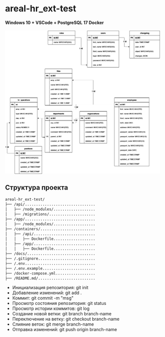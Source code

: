 # areal-hr_ext-test

#### Windows 10 + VSCode + PostgreSQL 17 Docker

![diagram image](https://github.com/nunam-ru/areal-hr_ext-test/blob/main/docs/diagram.png)

## Структура проекта

```plaintext
areal-hr_ext-test/
├── /api/................................
│   ├── /node_modules/...................
│   ├── /migrations/.....................
├── /app/................................
│   ├── /node_modules/...................
├── /containers/.........................
│   ├── /api/............................
│   │   ├── Dockerfile...................
│   ├── /app/............................
│   │   ├── Dockerfile...................
├── /docs/...............................
├── /.gitignore..........................
├── /.env................................
├── /.env.example........................
├── /docker-compose.yml..................
├── /README.md/..........................
```

- Инициализация репозитория: git init
- Добавление изменений: git add .
- Коммит: git commit -m "msg"
- Просмотр состояния репозитория: git status
- Просмотр истории коммитов: git log
- Создание новой ветки: git branch branch-name
- Переключение на ветку: git checkout branch-name
- Слияние веток: git merge branch-name
- Отправка изменений: git push origin branch-name
